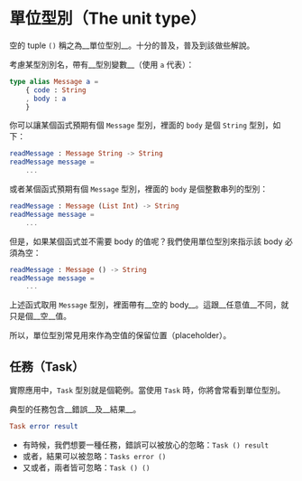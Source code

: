 # 單位型別（The unit type）

空的 tuple `()` 稱之為__單位型別__。十分的普及，普及到該做些解說。

考慮某型別別名，帶有__型別變數__（使用 `a` 代表）：

```elm
type alias Message a =
    { code : String
    , body : a
    }
```

你可以讓某個函式預期有個 `Message` 型別，裡面的 `body` 是個 `String` 型別，如下：

```elm
readMessage : Message String -> String
readMessage message =
    ...
```

或者某個函式預期有個 `Message` 型別，裡面的 `body` 是個整數串列的型別：

```elm
readMessage : Message (List Int) -> String
readMessage message =
    ...
```

但是，如果某個函式並不需要 body 的值呢？我們使用單位型別來指示該 body 必須為空：

```elm
readMessage : Message () -> String
readMessage message =
    ...
```

上述函式取用 `Message` 型別，裡面帶有__空的 body__。這跟__任意值__不同，就只是個__空__值。

所以，單位型別常見用來作為空值的保留位置（placeholder）。

## 任務（Task）

實際應用中，`Task` 型別就是個範例。當使用 `Task` 時，你將會常看到單位型別。

典型的任務包含__錯誤__及__結果__。

```elm
Task error result
```

- 有時候，我們想要一種任務，錯誤可以被放心的忽略：`Task () result`
- 或者，結果可以被忽略：`Tasks error ()`
- 又或者，兩者皆可忽略：`Task () ()`
